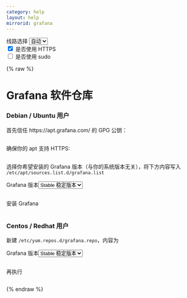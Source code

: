```yaml
---
category: help
layout: help
mirrorid: grafana
---
```


<!-- 本 markdown 从 tuna/mirrorz-help-ng 自动生成，如需修改请参阅该仓库 -->

<style>.z-help tmpl { display: none }</style>

<div class="z-wrap">
    <form class="z-form z-global" onchange="form_update(null)" onsubmit="return false">
        <div>
            <label for="e0a5cecb">线路选择</label>
            <select id="e0a5cecb" name="host">
                <option selected="selected" value="{{ site.url }}">自动</option>
                <option value="{{ site.urlv4 }}">IPv4</option>
                <option value="{{ site.urlv6 }}">IPv6</option>
            </select>
        </div>
        <div>
            <input id="144d763c" name="_scheme" type="checkbox" checked>
            <label for="144d763c">是否使用 HTTPS</label>
        </div>
        <div>
            <input id="4659e7da" name="_sudo" type="checkbox">
            <label for="4659e7da">是否使用 sudo</label>
        </div>
    </form>
</div>
{% raw %}
<div class="z-help"><h1>Grafana 软件仓库</h1>
<h3>Debian / Ubuntu 用户</h3>
<p>首先信任 https://apt.grafana.com/ 的 GPG 公钥：</p>
<div class="z-wrap"><form class="z-form" onchange="form_update(event)" onsubmit="return false"></form><pre class="z-code"></pre></div><tmpl z-lang="bash">
{{sudo}}wget -q -O /usr/share/keyrings/grafana.key https://apt.grafana.com/gpg.key
</tmpl>
<p>确保你的 apt 支持 HTTPS:</p>
<div class="z-wrap"><form class="z-form" onchange="form_update(event)" onsubmit="return false"></form><pre class="z-code"></pre></div><tmpl z-lang="bash">
{{sudo}}apt-get install -y apt-transport-https
</tmpl>
<p>选择你希望安装的 Grafana 版本（与你的系统版本无关），将下方内容写入 <code>/etc/apt/sources.list.d/grafana.list</code></p>
<div class="z-wrap"><form class="z-form" onchange="form_update(event)" onsubmit="return false"><div><label for="LDlrRrlH" title>Grafana 版本</label><select id="LDlrRrlH" name="version" title><option value="stable">Stable 稳定版本</option><option value="beta">Beta 测试版本</option></select></div></form><pre class="z-code"></pre></div><tmpl z-input="version" z-path="/etc/apt/sources.list.d/grafana.list">
deb [signed-by=/usr/share/keyrings/grafana.key] {{endpoint}}/apt/ {{version}} main
</tmpl>
<p>安装 Grafana</p>
<div class="z-wrap"><form class="z-form" onchange="form_update(event)" onsubmit="return false"></form><pre class="z-code"></pre></div><tmpl z-lang="bash">
{{sudo}}apt-get update
{{sudo}}apt-get install grafana
</tmpl>
<h3>Centos / Redhat 用户</h3>
<p>新建 <code>/etc/yum.repos.d/grafana.repo</code>，内容为</p>
<div class="z-wrap"><form class="z-form" onchange="form_update(event)" onsubmit="return false"><div><label for="AnrwGQgw" title>Grafana 版本</label><select id="AnrwGQgw" name="version" title><option value="stable">Stable 稳定版本</option><option value="beta">Beta 测试版本</option></select></div></form><pre class="z-code"></pre></div><tmpl z-input="version" z-lang="ini" z-path="/etc/yum.repos.d/grafana.repo">
[grafana]
name=grafana
baseurl={{endpoint}}/yum/rpm
repo_gpgcheck=0
enabled=1
gpgcheck=0
{{^beta}}
exclude=*beta*
{{/beta}}
</tmpl>
<p>再执行</p>
<div class="z-wrap"><form class="z-form" onchange="form_update(event)" onsubmit="return false"></form><pre class="z-code"></pre></div><tmpl z-lang="bash">
{{sudo}}yum makecache
{{sudo}}yum install grafana
</tmpl><script id="z-config" type="application/x-mirrorz-help">eyJfIjogIkdyYWZhbmEgXHU4ZjZmXHU0ZWY2XHU0ZWQzXHU1ZTkzIiwgImJsb2NrIjogWyJkZWIiLCAicnBtIl0sICJpbnB1dCI6IHsidmVyc2lvbiI6IHsiXyI6ICJHcmFmYW5hIFx1NzI0OFx1NjcyYyIsICJvcHRpb24iOiB7InN0YWJsZSI6IHsiXyI6ICJTdGFibGUgXHU3YTMzXHU1YjlhXHU3MjQ4XHU2NzJjIn0sICJiZXRhIjogeyJfIjogIkJldGEgXHU2ZDRiXHU4YmQ1XHU3MjQ4XHU2NzJjIiwgImJldGEiOiB0cnVlfX19fSwgIm5hbWUiOiAiZ3JhZmFuYSJ9</script>
</div>

{% endraw %}

<script src="/static/js/mustache.js?{{ site.data['hash'] }}"></script>
<script src="/static/js/zdocs.js?{{ site.data['hash'] }}"></script>
